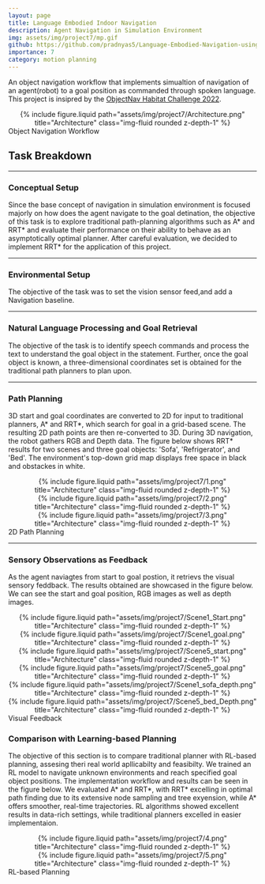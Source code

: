 ```yaml
---
layout: page
title: Language Embodied Indoor Navigation
description: Agent Navigation in Simulation Environment
img: assets/img/project7/mp.gif
github: https://github.com/pradnyas5/Language-Embodied-Navigation-using-Local-and-Global-Planners
importance: 7
category: motion planning
---
```

An object navigation workflow that implements simualtion of navigation of an agent(robot) to a goal position as commanded through spoken language.
This project is insipred by the [ObjectNav Habitat Challenge 2022](https://aihabitat.org/challenge/2022/).

<div class="row">
    <div class="col-sm mt-3 mt-md-0" align=center>
        {% include figure.liquid path="assets/img/project7/Architecture.png" title="Architecture" class="img-fluid rounded z-depth-1" %}
    </div>
</div>
<div class="caption">
   Object Navigation Workflow
</div>

## Task Breakdown
---

### Conceptual Setup


Since the base concept of navigation in simulation environment is focused majorly on how does the agent navigate to the goal detination, the objective of this 
task is to explore traditional path-planning algorithms such as A\* and RRT\* and evaluate their performance on their ability to behave as an asymptotically optimal planner.
After careful evaluation, we decided to implement RRT\* for the application of this project.

---

### Environmental Setup

The objective of the task was to set the vision sensor feed,and add a Navigation baseline.

---
### Natural Language Processing and Goal Retrieval 

The objective of the task is to identify speech commands and process the text to understand the goal object in the
statement. Further, once the goal object is known, a three-dimensional coordinates set is obtained for the traditional path
planners to plan upon. 

---
### Path Planning
3D start and goal coordinates are converted to 2D for input to traditional planners, A\* and RRT\*, which search for goal in a grid-based scene. 
The resulting 2D path points are then re-converted to 3D. During 3D navigation, the robot gathers RGB and Depth data. The figure below 
shows RRT\* results for two scenes and three goal objects: 'Sofa', 'Refrigerator', and 'Bed'. The environment's top-down grid map displays free space in black and 
obstackes in white.

<div class="row">
    <div class="col-sm mt-3 mt-md-0" align=center>
        {% include figure.liquid path="assets/img/project7/1.png" title="Architecture" class="img-fluid rounded z-depth-1" %}
    </div>
     <div class="col-sm mt-3 mt-md-0" align=center>
        {% include figure.liquid path="assets/img/project7/2.png" title="Architecture" class="img-fluid rounded z-depth-1" %}
    </div>
     <div class="col-sm mt-3 mt-md-0" align=center>
        {% include figure.liquid path="assets/img/project7/3.png" title="Architecture" class="img-fluid rounded z-depth-1" %}
    </div>
</div>
<div class="caption">
   2D Path Planning
</div>

---
### Sensory Observations as Feedback

As the agent naviagtes from start to goal postion, it retrievs the visual sensory feddback. The results obtained are showcased in the figure below. We can see the start and goal position, RGB images 
as well as depth images.

<div class="row">
    <div class="col-sm mt-3 mt-md-0" align=center>
        {% include figure.liquid path="assets/img/project7/Scene1_Start.png" title="Architecture" class="img-fluid rounded z-depth-1" %}
    </div>
     <div class="col-sm mt-3 mt-md-0" align=center>
        {% include figure.liquid path="assets/img/project7/Scene1_goal.png" title="Architecture" class="img-fluid rounded z-depth-1" %}
    </div>
</div>
<div class="row">
    <div class="col-sm mt-3 mt-md-0" align=center>
        {% include figure.liquid path="assets/img/project7/Scene5_start.png" title="Architecture" class="img-fluid rounded z-depth-1" %}
    </div>
     <div class="col-sm mt-3 mt-md-0" align=center>
        {% include figure.liquid path="assets/img/project7/Scene5_goal.png" title="Architecture" class="img-fluid rounded z-depth-1" %}
    </div>
</div>
<div class="row">
    <div class="col-sm mt-3 mt-md-0" align=center>
        {% include figure.liquid path="assets/img/project7/Scene1_sofa_depth.png" title="Architecture" class="img-fluid rounded z-depth-1" %}
    </div>
     <div class="col-sm mt-3 mt-md-0" align=center>
        {% include figure.liquid path="assets/img/project7/Scene5_bed_Depth.png" title="Architecture" class="img-fluid rounded z-depth-1" %}
    </div>
</div>
<div class="caption">
   Visual Feedback
</div>

### Comparison with Learning-based Planning

The objective of this section is to compare traditional planner with RL-based planning, assesing theri real world apllicabilty and feasibilty. We trained an RL model
to navigate unknown environments and reach specified goal object positions. The implementation workflow and results can be seen in the figure below. We evaluated A\* and RRT\*, with RRT\* excelling 
in optimal path finding due to its extensive node sampling and tree exyension, while A\* offers smoother, real-time trajectories. RL algorithms showed excellent results in data-rich settings, while traditional planners
excelled in easier implementaion.

<div class="row">
    <div class="col-sm mt-3 mt-md-0" align=center>
        {% include figure.liquid path="assets/img/project7/4.png" title="Architecture" class="img-fluid rounded z-depth-1" %}
    </div>
     <div class="col-sm mt-3 mt-md-0" align=center>
        {% include figure.liquid path="assets/img/project7/5.png" title="Architecture" class="img-fluid rounded z-depth-1" %}
    </div>
</div>
<div class="caption">
   RL-based Planning
</div>


